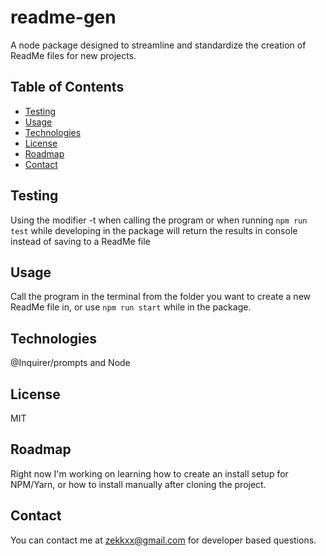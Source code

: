 # readme-gen
A node package designed to streamline and standardize the creation of ReadMe files for new projects.

## Table of Contents
* [Testing](#testing)
* [Usage](#usage)
* [Technologies](#technologies)
* [License](#license)
* [Roadmap](#roadmap)
* [Contact](#contact)

## Testing
Using the modifier -t when calling the program or when running `npm run test` while developing in the package will return the results in console instead of saving to a ReadMe file

## Usage
Call the program in the terminal from the folder you want to create a new ReadMe file in, or use `npm run start` while in the package.

## Technologies
@Inquirer/prompts and Node

## License
MIT

## Roadmap
Right now I'm working on learning how to create an install setup for NPM/Yarn, or how to install manually after cloning the project.

## Contact
You can contact me at zekkxx@gmail.com for developer based questions.


